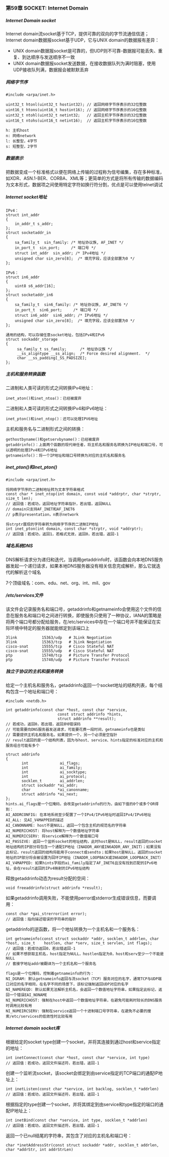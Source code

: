 ### 第59章 SOCKET: Internet Domain

##### Internet Domain socket

Internet domain流socket基于TCP，提供可靠的双向的字节流通信信道；Internet domain数据报socket基于UDP，它与UNIX domain的数据报有差异：

* UNIX domain数据报socket是可靠的，但UDP则不可靠-数据报可能丢失、重复、到达顺序与发送顺序不一致
* UNIX domain数据报socket发送数据，在接收数据队列为满时阻塞，使用UDP接收队列满，数据报会被默默丢弃

##### 网络字节序

```
#include <arpa/inet.h>

uint32_t htonl(uint32_t hostint32); // 返回网络字节序表示的32位整数
uint16_t htons(uint16_t hostint16); // 返回网络字节序表示的16位整数
uint32_t ntohl(uint32_t netint32;   // 返回主机字节序表示的32位整数
uint16_t ntohs(uint16_t netint16);  // 返回主机字节序表示的16位整数

h: 主机host
n: 网络network
l: 长整型，4字节
s: 短整型，2字节
```

##### 数据表示

把数据变成一个标准格式以便在网络上传输的过程称为信号编集，存在多种标准，如XDR、ASN.1-BER、CORBA、XML等；更简单的方式是将所有传输的数据编码为文本形式，数据项之间使用特定字符如换行符分割，优点是可以使用telnet调试

##### Internet socket地址

```
IPv4：
struct int_addr
{
    in_addr_t s_addr;
};
struct socketaddr_in
{
    sa_family_t  sin_family: /* 地址协议族, AF_INET */
    in_port_t  sin_port;     /* 端口号 */
    struct int_addr  sin_addr; /* IPv4地址 */
    unsigned char sin_zero[8];  /* 填充字段，应该全部置为0 */
};

IPv6：
struct in6_addr
{
    uint8 s6_addr[16];
};
struct socketaddr_in6
{
    sa_family_t  sin6_family: /* 地址协议族, AF_INET6 */
    in_port_t  sin6_port;     /* 端口号 */
    struct in6_addr  sin6_addr; /* IPv6地址 */
    unsigned char sin_zero[8];  /* 填充字段，应该全部置为0 */
};

通用的结构，可以存储任意socket地址，包括IPv4和IPv6
struct sockaddr_storage
{
     sa_family_t ss_family;      /* 地址协议族 */
     __ss_aligntype __ss_align;  /* Force desired alignment.  */
     char __ss_padding[_SS_PADSIZE];
};
```

##### 主机和服务转换函数

二进制和人类可读的形式之间转换IPv4地址：

```
inet_aton()和inet_ntoa()：已经被废弃
```

二进制和人类可读的形式之间转换IPv4和IPv6地址：

```
inet_pton()和inet_ntop()：还可以处理IPV6地址
```

主机和服务名与二进制形式之间的转换：

```
gethostbyname()和getservbyname()：已经被废弃
getaddrinfo()：上面两个函数的现代继任者，将主机名和服务名转换为IP地址和端口号，可以透明的处理IPv4和IPv6地址
getnameinfo()：将一个IP地址和端口号转换为对应的主机名和服务名
```

##### inet_pton()和inet_pton()

```
#include <arpa/inet.h>

将网络字节序的二进制地址转为文本字符串格式
const char * inet_ntop(int domain, const void *addrptr, char *strptr, size_t len); 
// 返回值：若成功，返回地址字符串指针，若出错，返回NULL
// domain只支持AF_INET和AF_INET6
// p表示presentation，n表示network

将strptr展现的字符串转为网络字节序的二进制IP地址
int inet_pton(int domain, const char *strptr, void *addrptr);
// 返回值：若成功，返回1，若格式无效，返回0，若出错，返回-1
```

##### 域名系统DNS

DNS解析请求分为递归和迭代，当调用getaddrinfo时，该函数会向本地DNS服务器发起一个递归请求，如果本地DNS服务器没有相关信息完成解析，那么它就迭代的解析这个域名

7个顶级域名：com、edu、net、org、int、mil、gov

##### /etc/services文件

该文件会记录服务名和端口号，getaddrinfo和getnameinfo会使用这个文件的信息在服务名和端口号之间进行转换，即使服务只使用了一种协议，IANA的策略是将两个端口号都分配给服务，在/etc/services中存在一个端口号并不能保证在实际环境中特定的服务器就能绑定到该端口上

```
3link           15363/udp   # 3Link Negotiation
3link           15363/tcp   # 3Link Negotiation
cisco-snat      15555/tcp   # Cisco Stateful NAT
cisco-snat      15555/udp   # Cisco Stateful NAT
ptp             15740/tcp   # Picture Transfer Protocol
ptp             15740/udp   # Picture Transfer Protocol
```

##### 独立于协议的主机和服务转换

给定一个主机名和服务名，getaddrinfo返回一个socket地址的结构列表，每个结构包含一个地址和端口号：

```
#include <netdb.h>

int getaddrinfo(const char *host, const char *service,
                       const struct addrinfo *hints,
                       struct addrinfo **result);
// 若成功，返回0，若出错，返回非0错误码 
// 可能需要向DNS服务器发送请求，可能要花费一段时间，getnameinfo也是类似
// 需要提供主机名和服务名，如果提供一个，另一个必须是空指针
// result返回的是一个结构列表，因为与host、service、hints指定的标准对应的主机和服务组合可能有多个
       
struct addrinfo 
{
       int              ai_flags;
       int              ai_family;
       int              ai_socktype;
       int              ai_protocol;
       socklen_t        ai_addrlen;
       struct sockaddr *ai_addr;
       char            *ai_canonname;
       struct addrinfo *ai_next;
};
hints.ai_flags是一个位掩码，会改变getaddrinfo的行为，由如下值的0个或多个OR得到：
AI_ADDRCONFIG: 在本地系统至少配置了一个IPv4/IPv6地址时返回IPv4/IPv6地址
AI_ALL: 见AI_V4MAPPED的描述
AI_CANONNAME: host不是NULL，返回一个包含主机的规范名的字符串
AI_NUMERICHOST: 将host解释为一个数值地址字符串
AI_NUMERICSERV: 将service解释为一个数值端口号
AI_PASSIVE: 返回一个监听socket的地址结构，此时host是NULL，result返回的socket地址结构的IP部分将包含一个通配IP地址（INADDR_ANY或IN6ADDR_ANY_INIT）；如果没有此标记，result返回的结构将能用于connect或sendto；如果host是NULL，返回的socket地址的IP部分将会被设置为回环IP地址（INADDR_LOOPBACK或IN6ADDR_LOOPBACK_INIT）
AI_V4MAPPED: 如果hints字段的ai_family指定了AF_INET6且没有找到匹配的IPv6地址，会在result返回的IPv4映射的IPv6地址结构
```

释放getaddrinfo动态为result分配的空间：

```
void freeaddrinfo(struct addrinfo *result);
```

如果getaddrinfo调用失败，不能使用perror或stderror生成错误信息，而要调用：

```
const char *gai_strerror(int error);
// 返回值：指向描述错误的字符串的指针
```

getaddrinfo的逆函数，将一个地址转换为一个主机名和一个服务名：

```
int getnameinfo(const struct sockaddr *addr, socklen_t addrlen, char *host, size_t 	  hostlen, char *serv, size_t servlen, int flags);
// 返回值：若成功返回0，若出错返回-1
// 如果不想获取主机名，host指定为NULL，hostlen指定为0，host和serv至少一个不能是NULL
// 套接字地址addr被翻译为一个主机名和一个服务名

flags是一个位掩码，控制着getnameinfo的行为：
NI_DGRAM: 默认getnameinfo返回与流socket（TCP）服务对应的名字，通常TCP与UDP端口对应的名字相同，在名字不同的场景下，该标记强制返回UDP对应的名字
NI_NAMEREQD: 默认如果无法解析主机名，会返回一个数值地址字符串，如果指定此标记，返回一个错误EAI_NONAME
NI_NUMERICHOST: 强制在host中返回一个数值地址字符串，在避免可能耗时较长的DNS服务时调用比较有用
NI_NUMEIRCSERV: 强制在service返回一个十进制端口号字符串，在避免不必要的搜索/etc/services的低效性时比较有用
```

##### Internet domain socket库

根据给定的socket type创建一个socket，并将其连接到通过host和service指定的地址：

```
int inetConnect(const char *host, const char *service, int type)
// 返回值：若成功，返回文件描述符，若出错，返回-1
```

创建一个监听流socket，该socket会绑定到由service指定的TCP端口的通配IP地址上：

```
int inetListen(const char *service, int backlog, socklen_t *addrlen)
// 返回值：若成功，返回文件描述符，若出错，返回-1
```

根据指定的type创建一个socket，并将其绑定到由service和type指定的端口的通配IP地址上：

```
int inetBind(const char *service, int type, socklen_t *addrlen)
// 返回值：若成功，返回文件描述符，若出错，返回-1
```

返回一个已null结尾的字符串，其包含了对应的主机名和端口号：

```
char *inetAddressStr(const struct sockaddr *addr, socklen_t addrlen, char *addrStr, int addrStrLen)
```

